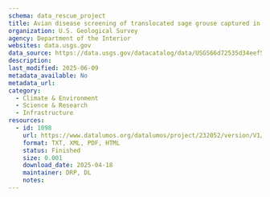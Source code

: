 ```yaml
---
schema: data_rescue_project 
title: Avian disease screening of translocated sage grouse captured in Montana, USA
organization: U.S. Geological Survey
agency: Department of the Interior
websites: data.usgs.gov
data_source: https://data.usgs.gov/datacatalog/data/USGS66d72535d34eef5af66ca5ff
description: 
last_modified: 2025-06-09
metadata_available: No
metadata_url: 
category:
  - Climate & Environment 
  - Science & Research 
  - Infrastructure 
resources:
  - id: 1098
    url: https://www.datalumos.org/datalumos/project/232052/version/V1/view
    format: TXT, XML, PDF, HTML
    status: Finished
    size: 0.001
    download_date: 2025-04-18
    maintainer: DRP, DL
    notes: 
---
```

